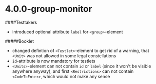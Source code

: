 # 4.0.0-group-monitor

####Testtakers
- introduced optional attribute `label` for `<group>`-element

#####Booklet
- changed defintion of `<Testlet>`-element to get rid of a warning, 
that `<Unit>` was not allowed in some legal constellations 
- `id`-attribute is now mandatory for testlets
- `<Units>`-element can not contain `id` or `label` (since it won't be 
visible anywhere anyway), and first `<Restrictions>` can not contain
 `<CodeToEnter>`, which would not make any sense
 
